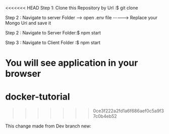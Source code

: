<<<<<<< HEAD
Step 1: Clone this Repository by Url :$ git clone <URL>

Step 2 : Navigate  to server Folder --> open .env file -----> Replace your Mongo Uri and save it

Step 2 : Navigate to Server Folder:$ npm start

Step 3 : Navigate to Client Folder :$ npm start

You will see application in your browser
=======
# docker-tutorial
>>>>>>> 0ce3f222a2fd1a6f686aef0c5a9f37c0b4eb52




This change made from Dev branch new:
